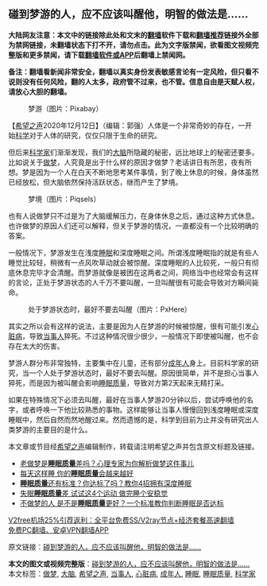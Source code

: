  <h2>碰到梦游的人，应不应该叫醒他，明智的做法是......</h2> <p class="notice"><b>大陆网友注意：本文中的链接除此处和文末的<a href="https://github.com/bannedbook/fanqiang" >翻墙</a>软件下载和<a href="https://github.com/killgcd/justmysocks/blob/master/README.md">翻墙推荐</a>链接外全部为禁网链接，未翻墙状态下打不开，请勿点击。此为文字版禁闻，欲看图文视频完整版和更多禁闻，请下载<a href="https://github.com/bannedbook/fanqiang">翻墙软件或APP</a>后翻墙上禁闻网。</p><p>备注：翻墙看新闻非常安全，翻墙以真实身份发表敏感言论有一定风险，但只看不说则没有任何风险，翻的人太多，政府管不过来，也不管。信息自由是天赋人权，请放心大胆的翻墙。</b></p>  <div class="entry"> <figure><figcaption>梦游（图片：Pixabay）</figcaption></figure> <p>【<span class='wp_keywordlink_affiliate'><a href="https://www.soundofhope.org" title="希望之声" target="_blank">希望之声</a></span>2020年12月12日】（编辑：郭强）人体是一个非常奇妙的存在，一开始<span class='wp_keywordlink'><a href="https://www.bannedbook.org/forum11/topic309.html" title="禁片：“科学”的棍子" target="_blank">科学</a></span>对于人体的研究，仅仅只限于生命的研究。</p> <p>但后来<a href="https://www.bannedbook.org/bnews/tag/%e7%a7%91%e5%ad%a6%e5%ae%b6/" class="st_tag internal_tag" rel="tag" title="标签 科学家 下的日志">科学家</a>们渐渐发现，我们的<a href="https://www.bannedbook.org/bnews/tag/%E5%A4%A7%E8%84%91/" class="st_tag internal_tag" rel="tag" title="标签 大脑 下的日志">大脑</a>所隐藏的秘密，远比地球上的秘密还要多。比如说关于<a href="https://www.bannedbook.org/bnews/tag/%E5%81%9A%E6%A2%A6/" class="st_tag internal_tag" rel="tag" title="标签 做梦 下的日志">做梦</a>，人究竟是出于什么样的原因才做梦？老话讲日有所思，夜有所想。梦是因为一个人在白天不断地思考某件事情，到了晚上休息的时候，身体虽然已经放松，但大脑依然保持活跃状态，继而产生了梦境。</p> <figure><figcaption>梦境（图片：Piqsels）</figcaption></figure> <p>也有人说做梦只不过是为了大脑缓解压力，在身体休息之后，通过这种方式休息。也许做梦的原因人们还可以解释，但关于梦游的情况，一直都没有一个比较明确的答案。</p>  <p>一般情况下，梦游发生在浅度<a href="https://www.bannedbook.org/bnews/tag/%e7%9d%a1%e7%9c%a0/" class="st_tag internal_tag" rel="tag" title="标签 睡眠 下的日志">睡眠</a>和深度睡眠之间。所谓浅度睡眠指的就是有些人睡觉比较轻，稍微有一点风吹草动就会被惊醒。深度睡眠的人比较死，一般只有彻底休息完毕才会清醒。而梦游就像是被困在这两者之间，网络当中也经常会有这样的言论，正处于梦游状态的人千万不要叫醒，一旦叫醒很有可能会导致对方瞬间毙命。</p> <figure><figcaption>处于梦游状态时，最好不要去叫醒（图片：PxHere）</figcaption></figure> <p>其实之所以会有这样的说法，主要是因为人在梦游的时候被惊醒，很有可能引发<a href="https://www.bannedbook.org/bnews/tag/%e5%bf%83%e8%84%8f%e7%97%85/" class="st_tag internal_tag" rel="tag" title="标签 心脏病 下的日志">心脏病</a>，导致<a href="https://www.bannedbook.org/bnews/tag/%E5%BD%93%E4%BA%8B%E4%BA%BA/" class="st_tag internal_tag" rel="tag" title="标签 当事人 下的日志">当事人</a>猝死。不过这种情况很少很少，一般情况下即使被叫醒，也不会存在太大的伤害。</p> <p>梦游人群分布非常独特，主要集中在儿童，还有部分<a href="https://www.bannedbook.org/bnews/tag/%E6%88%90%E5%B9%B4%E4%BA%BA/" class="st_tag internal_tag" rel="tag" title="标签 成年人 下的日志">成年人</a>身上。目前科学家的研究，当一个人处于梦游状态时，最好不要去叫醒。原因很简单，并不是担心当事人猝死，而是因为被叫醒会影响<a href="https://www.bannedbook.org/bnews/tag/%E7%9D%A1%E7%9C%A0%E8%B4%A8%E9%87%8F/" class="st_tag internal_tag" rel="tag" title="标签 睡眠质量 下的日志">睡眠质量</a>，导致对方第2天起来无精打采。</p>  <p>如果在特殊情况下必须去叫醒，最好在当事人梦游20分钟以后，尝试呼唤他的名字，或者呼唤一下他比较熟悉的事物。这样能够让当事人慢慢回到浅度睡眠或深度睡眠中，然后自然而然地醒过来。然而遗憾的是，科学到目前为止并没有研究出人类梦游的主要目的是什么。</p> <p>本文章或节目经<a href="https://www.bannedbook.org/bnews/tag/%e5%b8%8c%e6%9c%9b%e4%b9%8b%e5%a3%b0/" class="st_tag internal_tag" rel="tag" title="标签 希望之声 下的日志">希望之声</a>编辑制作，转载请注明希望之声并包含原文标题及链接。</p> <ul class='op-related-articles' title='相关阅读'> <li><a href='https://www.bannedbook.org/bnews/health/20201129/1438957.html' target='_blank'>老做梦是<b>睡眠质量</b>差吗？心理专家为你解析做梦这件事儿</a></li> <li><a href='https://www.bannedbook.org/bnews/health/20201112/1429898.html' target='_blank'>每天这样睡 你的<b>睡眠质量</b>会越来越好</a></li> <li><a href='https://www.bannedbook.org/bnews/health/20201006/1408833.html' target='_blank'><b>睡眠质量</b>还有标准？你达标了吗？教你4招拥有深度睡眠</a></li> <li><a href='https://www.bannedbook.org/bnews/lifebaike/20200809/1376995.html' target='_blank'>失眠<b>睡眠质量</b>差 试试这4个运动 做完睡个安稳觉</a></li> <li><a href='https://www.bannedbook.org/bnews/health/20200712/1359481.html' target='_blank'>不做梦的人 是不是<b>睡眠质量</b>更好？一个标准教你判断睡眠是否达标</a></li> </ul> <p class="texttj"> <a href="https://www.bannedbook.org/forum23/topic22702.html" target="_blank">V2free机场25%引荐返利：全平台免费SS/V2ray节点+经济套餐高速翻墙</a><br/> <a href="https://github.com/bannedbook/fanqiang/wiki/%E7%A6%81%E9%97%BB%E7%BD%91%E5%AE%89%E5%8D%93%E7%BF%BB%E5%A2%99%E6%96%B0%E9%97%BBAPP" target="_blank">免费PC翻墙、安卓VPN翻墙APP</a></p><p>原文链接：<a class="src_link"  href="https://www.soundofhope.org/post/452644" target="_blank">碰到梦游的人，应不应该叫醒他，明智的做法是&#8230;&#8230;</a></p> <a name='sharetosocial'></a>       <div><b>本文的图文或视频完整版</b>：<a href='https://www.bannedbook.org/bnews/comments/20201213/1446695.html'>碰到梦游的人，应不应该叫醒他，明智的做法是&#8230;&#8230;</a></div>  </div><!--END ENTRY--> <div class="postfooter"> <div>本文标签：<a href="https://www.bannedbook.org/bnews/tag/%E5%81%9A%E6%A2%A6/" rel="tag">做梦</a>, <a href="https://www.bannedbook.org/bnews/tag/%E5%A4%A7%E8%84%91/" rel="tag">大脑</a>, <a href="https://www.bannedbook.org/bnews/tag/%e5%b8%8c%e6%9c%9b%e4%b9%8b%e5%a3%b0/" rel="tag">希望之声</a>, <a href="https://www.bannedbook.org/bnews/tag/%E5%BD%93%E4%BA%8B%E4%BA%BA/" rel="tag">当事人</a>, <a href="https://www.bannedbook.org/bnews/tag/%e5%bf%83%e8%84%8f%e7%97%85/" rel="tag">心脏病</a>, <a href="https://www.bannedbook.org/bnews/tag/%E6%88%90%E5%B9%B4%E4%BA%BA/" rel="tag">成年人</a>, <a href="https://www.bannedbook.org/bnews/tag/%e7%9d%a1%e7%9c%a0/" rel="tag">睡眠</a>, <a href="https://www.bannedbook.org/bnews/tag/%E7%9D%A1%E7%9C%A0%E8%B4%A8%E9%87%8F/" rel="tag">睡眠质量</a>, <a href="https://www.bannedbook.org/bnews/tag/%e7%a7%91%e5%ad%a6%e5%ae%b6/" rel="tag">科学家</a></div>  </div><!--END POSTFOOTER--> 